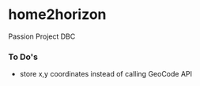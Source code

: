 # home2horizon
Passion Project DBC

### To Do's ##
* store x,y coordinates instead of calling GeoCode API
